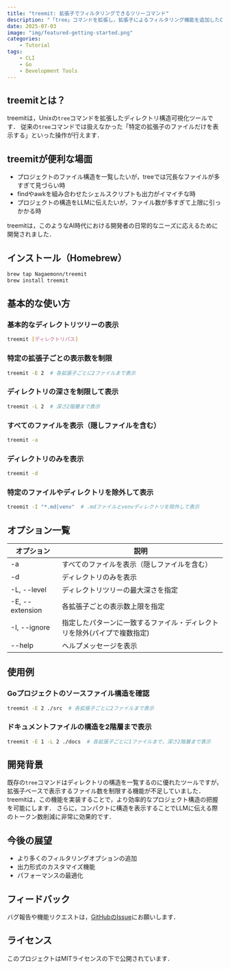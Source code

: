 ```yaml
---
title: "treemit: 拡張子でフィルタリングできるツリーコマンド"
description: "「tree」コマンドを拡張し，拡張子によるフィルタリング機能を追加したCLIツール"
date: 2025-07-03
image: "img/featured-getting-started.png"
categories:
    - Tutorial
tags:
    - CLI
    - Go
    - Development Tools
---
```


## treemitとは？

treemitは，Unixの`tree`コマンドを拡張したディレクトリ構造可視化ツールです．
従来の`tree`コマンドでは扱えなかった「特定の拡張子のファイルだけを表示する」といった操作が行えます．

## treemitが便利な場面
- プロジェクトのファイル構造を一覧したいが，treeでは冗長なファイルが多すぎて見づらい時
- findやawkを組み合わせたシェルスクリプトも出力がイマイチな時
- プロジェクトの構造をLLMに伝えたいが，ファイル数が多すぎて上限に引っかかる時

treemitは，このようなAI時代における開発者の日常的なニーズに応えるために開発されました．

## インストール（Homebrew）

```bash
brew tap Nagaemonn/treemit
brew install treemit
```

## 基本的な使い方

### 基本的なディレクトリツリーの表示

```bash
treemit [ディレクトリパス]
```

### 特定の拡張子ごとの表示数を制限

```bash
treemit -E 2  # 各拡張子ごとに2ファイルまで表示
```

### ディレクトリの深さを制限して表示

```bash
treemit -L 2  # 深さ2階層まで表示
```

### すべてのファイルを表示（隠しファイルを含む）

```bash
treemit -a
```

### ディレクトリのみを表示

```bash
treemit -d
```

### 特定のファイルやディレクトリを除外して表示

```bash
treemit -I "*.md|venv"  # .mdファイルとvenvディレクトリを除外して表示
```

## オプション一覧

| オプション | 説明 |
|------------|------|
| -a | すべてのファイルを表示（隠しファイルを含む） |
| -d | ディレクトリのみを表示 |
| -L, --level | ディレクトリツリーの最大深さを指定 |
| -E, --extension | 各拡張子ごとの表示数上限を指定 |
| -I, --ignore | 指定したパターンに一致するファイル・ディレクトリを除外(パイプで複数指定) |
| --help | ヘルプメッセージを表示 |

## 使用例

### Goプロジェクトのソースファイル構造を確認

```bash
treemit -E 2 ./src  # 各拡張子ごとに2ファイルまで表示
```

### ドキュメントファイルの構造を2階層まで表示

```bash
treemit -E 1 -L 2 ./docs  # 各拡張子ごとに1ファイルまで，深さ2階層まで表示
```

## 開発背景

既存の`tree`コマンドはディレクトリの構造を一覧するのに優れたツールですが，拡張子ベースで表示するファイル数を制限する機能が不足していました．
treemitは，この機能を実装することで，より効率的なプロジェクト構造の把握を可能にします．
さらに，コンパクトに構造を表示することでLLMに伝える際のトークン数削減に非常に効果的です．

## 今後の展望

- より多くのフィルタリングオプションの追加
- 出力形式のカスタマイズ機能
- パフォーマンスの最適化

## フィードバック

バグ報告や機能リクエストは，[GitHubのIssue](https://github.com/Nagaemonn/treemit/issues)にお願いします．

## ライセンス

このプロジェクトはMITライセンスの下で公開されています． 